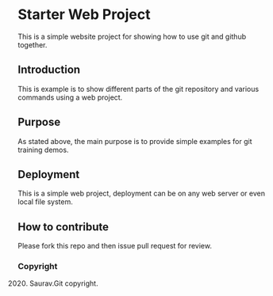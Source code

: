 # Starter Web Project

This is a simple website project for showing how to use git and github together.

## Introduction

This is example is to show different parts of the git repository and various commands using a web project.

## Purpose

As stated above, the main purpose is to provide simple examples for git training demos.

## Deployment

This is a simple web project, deployment can be on any web server or even local file system.

## How to contribute

Please fork this repo and then issue pull request for review.

### Copyright

2020. Saurav.Git copyright.